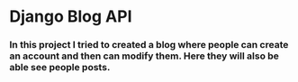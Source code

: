 # Django Blog API

### In this project I tried to created a blog where people can create an account and then can modify them. Here they will also be able see people posts. 